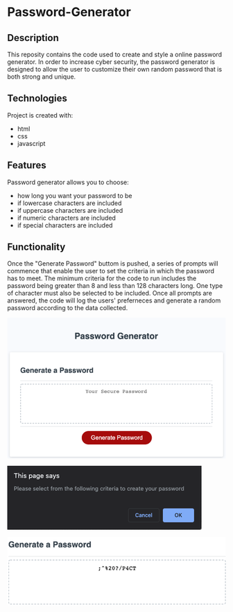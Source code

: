 # Password-Generator

## Description
This reposity contains the code used to create and style a online password generator. In order to increase cyber security, the password generator is designed to allow the user to customize their own random password that is both strong and unique. 

## Technologies
Project is created with:
* html
* css
* javascript

## Features
Password generator allows you to choose: 
* how long you want your password to be 
* if lowercase characters are included
* if uppercase characters are included
* if numeric characters are included 
* if special characters are included

## Functionality 
Once the "Generate Password" buttom is pushed, a series of prompts will commence that enable the user to set the criteria in which the password has to meet. The minimum criteria for the code to run includes the password being greater than 8 and less than 128 characters long. One type of character must also be selected to be included. Once all prompts are answered, the code will log the users' preferneces and generate a random password according to the data collected.

![index](assets/index.png)

![Example of the prompts](assets/prompt-example.png)

![Example of randomly generated password](assets/password-example.png)